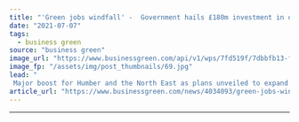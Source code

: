```yaml
---
title: "'Green jobs windfall' -  Government hails £180m investment in offshore wind manufacturing hubs"
date: "2021-07-07"
tags: 
  - business green
source: "business green"
image_url: "https://www.businessgreen.com/api/v1/wps/7fd519f/7dbbfb13-ffac-4035-b0c6-851d13f911a6/3/haliade-from-above-rear-185x114.jpg"
image_fp: "/assets/img/post_thumbnails/69.jpg"
lead: "
 Major boost for Humber and the North East as plans unveiled to expand offshore wind manufacturing capacity and government moves to bolster demand for UK-based suppliers ..."
article_url: "https://www.businessgreen.com/news/4034093/green-jobs-windfall-government-hails-gbp180m-investment-offshore-wind-manufacturing-hubs"
---
```


---
